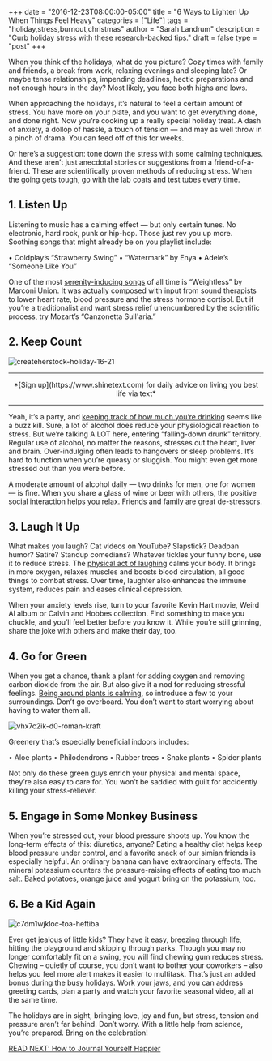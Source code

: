 +++
  date = "2016-12-23T08:00:00-05:00"
  title = "6 Ways to Lighten Up When Things Feel Heavy"
  categories = ["Life"]
  tags = "holiday,stress,burnout,christmas"
  author = "Sarah Landrum"
  description = "Curb holiday stress with these research-backed tips."
  draft = false
  type = "post"
+++



<span class="dropcap">W</span>hen you think of the holidays, what do you picture? Cozy times with family and friends, a break from work, relaxing evenings and sleeping late? Or maybe tense relationships, impending deadlines, hectic preparations and not enough hours in the day? Most likely, you face both highs and lows. 

When approaching the holidays, it’s natural to feel a certain amount of stress. You have more on your plate, and you want to get everything done, and done right. Now you’re cooking up a really special holiday treat. A dash of anxiety, a dollop of hassle, a touch of tension — and may as well throw in a pinch of drama. You can feed off of this for weeks. 

Or here’s a suggestion: tone down the stress with some calming techniques. And these aren’t just anecdotal stories or suggestions from a friend-of-a-friend. These are scientifically proven methods of reducing stress. When the going gets tough, go with the lab coats and test tubes every time. 

## 1. Listen Up

Listening to music has a calming effect — but only certain tunes. No electronic, hard rock, punk or hip-hop. Those just rev you up more. Soothing songs that might already be on you playlist include:

•	Coldplay’s “Strawberry Swing”
•	“Watermark” by Enya
•	Adele’s “Someone Like You”

One of the most [serenity-inducing songs](http://www.inc.com/melanie-curtin/neuroscience-says-listening-to-this-one-song-reduces-anxiety-by-up-to-65-percent.html) of all time is “Weightless” by Marconi Union. It was actually composed with input from sound therapists to lower heart rate, blood pressure and the stress hormone cortisol. But if you’re a traditionalist and want stress relief unencumbered by the scientific process, try Mozart’s “Canzonetta Sull'aria.” 

## 2. Keep Count

![createherstock-holiday-16-21](//images.contentful.com/awpxl2koull4/6BpWP823pm4IOqY2kUCyWg/101efe4d4aadb9c14fbd838955366728/createherstock-holiday-16-21.jpg)

---

<center>*[Sign up](https://www.shinetext.com) for daily advice on living you best life via text* </center>

---

Yeah, it’s a party, and [keeping track of how much you’re drinking](http://www.12keysrehab.com/blog/dos-donts-stress-management) seems like a buzz kill. Sure, a lot of alcohol does reduce your physiological reaction to stress. But we’re talking A LOT here, entering “falling-down drunk” territory. Regular use of alcohol, no matter the reasons, stresses out the heart, liver and brain. Over-indulging often leads to hangovers or sleep problems. It’s hard to function when you’re queasy or sluggish. You might even get more stressed out than you were before.

A moderate amount of alcohol daily — two drinks for men, one for women — is fine. When you share a glass of wine or beer with others, the positive social interaction helps you relax. Friends and family are great de-stressors. 


## 3. Laugh It Up

What makes you laugh? Cat videos on YouTube? Slapstick? Deadpan humor? Satire? Standup comedians? Whatever tickles your funny bone, use it to reduce stress. The [physical act of laughing](http://www.mayoclinic.org/healthy-lifestyle/stress-management/in-depth/stress-relief/art-20044456) calms your body. It brings in more oxygen, relaxes muscles and boosts blood circulation, all good things to combat stress. Over time, laughter also enhances the immune system, reduces pain and eases clinical depression. 

When your anxiety levels rise, turn to your favorite Kevin Hart movie, Weird Al album or Calvin and Hobbes collection. Find something to make you chuckle, and you’ll feel better before you know it. While you’re still grinning, share the joke with others and make their day, too. 

## 4. Go for Green

When you get a chance, thank a plant for adding oxygen and removing carbon dioxide from the air. But also give it a nod for reducing stressful feelings. [Being around plants is calming](http://www.huffingtonpost.com/2015/07/29/best-houseplants-destress_n_2964013.html), so introduce a few to your surroundings. Don’t go overboard. You don’t want to start worrying about having to water them all. 

![vhx7c2ik-d0-roman-kraft](//images.contentful.com/awpxl2koull4/KMALxv0B4y20a4IaKGeKI/4052c2cbdac3e149f57dfae4975fee99/vhx7c2ik-d0-roman-kraft.jpg)

Greenery that’s especially beneficial indoors includes:

•	Aloe plants
•	Philodendrons
•	Rubber trees
•	Snake plants
•	Spider plants

Not only do these green guys enrich your physical and mental space, they’re also easy to care for. You won’t be saddled with guilt for accidently killing your stress-reliever. 

## 5. Engage in Some Monkey Business

When you’re stressed out, your blood pressure shoots up. You know the long-term effects of this: diuretics, anyone? Eating a healthy diet helps keep blood pressure under control, and a favorite snack of our simian friends is especially helpful. An ordinary banana can have extraordinary effects. The mineral potassium counters the pressure-raising effects of eating too much salt. Baked potatoes, orange juice and yogurt bring on the potassium, too. 

## 6. Be a Kid Again

![c7dm1wjkloc-toa-heftiba](//images.contentful.com/awpxl2koull4/4rbVdq6zHGqWU4S2QyGSA0/318a4d1c4f7b859ad26761da168be345/c7dm1wjkloc-toa-heftiba.jpg)

Ever get jealous of little kids? They have it easy, breezing through life, hitting the playground and skipping through parks. Though you may no longer comfortably fit on a swing, you will find chewing gum reduces stress. Chewing – quietly of course, you don’t want to bother your coworkers – also helps you feel more alert makes it easier to multitask. That’s just an added bonus during the busy holidays. Work your jaws, and you can address greeting cards, plan a party and watch your favorite seasonal video, all at the same time. 

The holidays are in sight, bringing love, joy and fun, but stress, tension and pressure aren’t far behind. Don’t worry. With a little help from science, you’re prepared. Bring on the celebration!

[READ NEXT: How to Journal Yourself Happier](http://advice.shinetext.com/articles/how-to-journal-yourself-happier/)

<div class="pubexchange_module" id="pubexchange_below_content" data-pubexchange-module-id="2323"></div>

<script>(function(w, d, s, id) {
  w.PUBX=w.PUBX || {pub: "shine_text", discover: false, lazy: true};
  var js, pjs = d.getElementsByTagName(s)[0];
  if (d.getElementById(id)) return;
  js = d.createElement(s); js.id = id; js.async = true;
  js.src = "//main.pubexchange.com/loader.min.js";
  pjs.parentNode.insertBefore(js, pjs);
}(window, document, "script", "pubexchange-jssdk"));</script>

